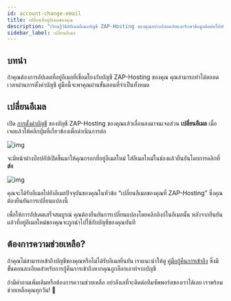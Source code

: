 ```yaml
---
id: account-change-email
title: เปลี่ยนที่อยู่อีเมลของคุณ
description: "เรียนรู้วิธีอัปเดตอีเมลบัญชี ZAP-Hosting ของคุณอย่างปลอดภัยและรักษาข้อมูลติดต่อให้ทันสมัย → เรียนรู้เพิ่มเติมตอนนี้"
sidebar_label: เปลี่ยนอีเมล
---
```


## บทนำ

ถ้าคุณต้องการอัปเดตที่อยู่อีเมลที่เชื่อมโยงกับบัญชี ZAP-Hosting ของคุณ คุณสามารถทำได้ตลอดเวลาผ่านการตั้งค่าบัญชี คู่มือนี้จะพาคุณผ่านขั้นตอนที่จำเป็นทั้งหมด

## เปลี่ยนอีเมล

เปิด [การตั้งค่าบัญชี](https://zap-hosting.com/en/customer/home/profile/) ของบัญชี ZAP-Hosting ของคุณแล้วเลื่อนลงมาจนเจอส่วน **เปลี่ยนอีเมล** เมื่อเจอแล้วให้คลิกปุ่มที่เกี่ยวข้องเพื่อดำเนินการต่อ

![img](https://screensaver01.zap-hosting.com/index.php/s/8GwqRZTTfYdAakm/preview)

จะมีหน้าต่างป๊อปอัปเปิดขึ้นมาให้คุณกรอกที่อยู่อีเมลใหม่ ใส่อีเมลใหม่ในช่องแล้วยืนยันโดยการคลิกที่ **ส่ง**

![img](https://screensaver01.zap-hosting.com/index.php/s/G5dezAKHmKtkoGJ/preview)

คุณจะได้รับอีเมลไปยังอีเมลปัจจุบันของคุณในหัวข้อ “เปลี่ยนอีเมลของคุณที่ ZAP-Hosting” ซึ่งคุณต้องยืนยันการเปลี่ยนแปลงนี้

เพื่อให้การอัปเดตเสร็จสมบูรณ์ คุณต้องยืนยันการเปลี่ยนแปลงโดยคลิกลิงก์ในอีเมลนั้น หลังจากยืนยันแล้วที่อยู่อีเมลใหม่ของคุณจะถูกนำไปใช้กับบัญชีของคุณทันที

## ต้องการความช่วยเหลือ?

ถ้าคุณไม่สามารถเข้าถึงบัญชีของคุณหรือไม่ได้รับอีเมลยืนยัน เราแนะนำให้ดู [คู่มือกู้คืนการเข้าถึง](account-restore-access) ซึ่งมีขั้นตอนละเอียดสำหรับการกู้คืนการเข้าถึงหากคุณถูกล็อกเอาท์จากบัญชี

ถ้ามีคำถามเพิ่มเติมหรือต้องการความช่วยเหลือ อย่าลังเลที่จะติดต่อทีมซัพพอร์ตของเราได้เลย เราพร้อมช่วยเหลือคุณทุกวัน! 🙂